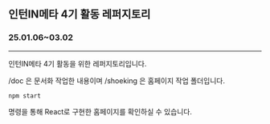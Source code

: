 ## 인턴IN메타 4기 활동 레퍼지토리

### 25.01.06~03.02

---

인턴IN메타 4기 활동을 위한 레퍼지토리입니다.

/doc 은 문서화 작업한 내용이며
/shoeking 은 홈페이지 작업 폴더입니다.  
```
npm start 
```
명령을 통해 React로 구현한 홈페이지를 확인하실 수 있습니다.
